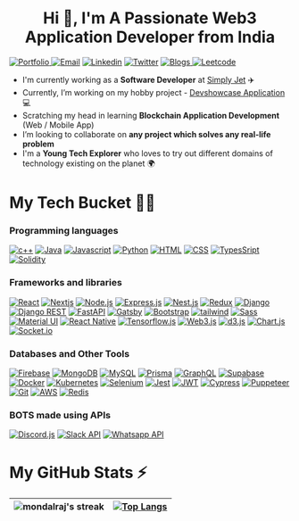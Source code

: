 <h1 align="center">Hi 👋, I'm A Passionate Web3 Application Developer from India</h1>

<a align="center" href="https://mondalraj.github.io/rajib-mondal-portfolio/"> <img alt="Portfolio" src ="https://img.shields.io/website?style=for-the-badge&up_message=portfolio&url=https%3A%2F%2Fmukulrajpoot.com"> </a>
<a href="mailto:mondalrajib2002@gmail.com"><img alt="Email" src="https://img.shields.io/badge/Gmail-D14836?style=for-the-badge&logo=gmail&logoColor=white"></a>
   <a href="https://www.linkedin.com/in/dev-rajib-mondal/"><img alt="Linkedin" src="https://img.shields.io/badge/linkedin-%230077B5.svg?style=for-the-badge&logo=linkedin&logoColor=white"></a>
   <a href="https://twitter.com/raj_mondal2002"><img alt="Twitter" src ="https://img.shields.io/badge/twitter-%231DA1F2.svg?style=for-the-badge&logo=Twitter&logoColor=white"></a>
   <a href="https://rajibmondal.hashnode.dev/"> <img alt="Blogs" src ="https://img.shields.io/badge/Hashnode-2962FF?style=for-the-badge&logo=hashnode&logoColor=white"> </a>
   <a href="https://leetcode.com/mondal021002rajib"> <img alt="Leetcode" src ="https://img.shields.io/badge/-LeetCode-FFA116?style=for-the-badge&logo=LeetCode&logoColor=black"> </a>

- I'm currently working as a **Software Developer** at [Simply Jet](https://www.simply-jet.ch/en/) ✈️
- Currently, I’m working on my hobby project - [Devshowcase Application](https://devshowcase-22.vercel.app/) 💻
- Scratching my head in learning **Blockchain Application Development** (Web / Mobile App)
- I’m looking to collaborate on **any project which solves any real-life problem**
- I'm a **Young Tech Explorer** who loves to try out different domains of technology existing on the planet 🌍

<h1>My Tech Bucket 👨‍💻</h1>

### Programming languages
<p> 
  <a href="#"><img alt="c++" src="https://img.shields.io/badge/C%2B%2B-00599C?style=for-the-badge&logo=c%2B%2B&logoColor=white"></a>
  <a href="#"><img alt="Java" src="https://img.shields.io/badge/Java-ED8B00?style=for-the-badge&logo=java&logoColor=white"></a>
  <a href="#"><img alt="Javascript" src="https://img.shields.io/badge/JavaScript-323330?style=for-the-badge&logo=javascript&logoColor=F7DF1E"></a>
  <a href="#"><img alt="Python" src="https://img.shields.io/badge/Python-FFD43B?style=for-the-badge&logo=python&logoColor=blue"></a>
  <a href="#"><img alt="HTML" src="https://img.shields.io/badge/HTML5-E34F26?style=for-the-badge&logo=html5&logoColor=white"></a>
  <a href="#"><img alt="CSS" src="https://img.shields.io/badge/CSS3-1572B6?style=for-the-badge&logo=css3&logoColor=white"></a>
  <a href="#"><img alt="TypesSript" src="https://img.shields.io/badge/TypeScript-007ACC?style=for-the-badge&logo=typescript&logoColor=white"></a>
  <a href="#"><img alt="Solidity" src="https://img.shields.io/badge/Solidity-e6e6e6?style=for-the-badge&logo=solidity&logoColor=black"></a>
   
</p>

### Frameworks and libraries
<p>  
  <a href="#"><img alt="React" src="https://img.shields.io/badge/React-20232a.svg?style=for-the-badge&logo=react&logoColor=%2361DAFB"></a>
  <a href="#"><img alt="Nextjs" src="https://img.shields.io/badge/Next-black?style=for-the-badge&logo=next.js&logoColor=white"></a>
  <a href="#"><img alt="Node.js" src="https://img.shields.io/badge/Node.js-339933?style=for-the-badge&logo=nodedotjs&logoColor=white"></a>
  <a href="#"><img alt="Express.js" src="https://img.shields.io/badge/Express.js-000000?style=for-the-badge&logo=express&logoColor=white"></a>
    <a href="#"><img alt="Nest.js" src="https://img.shields.io/badge/nestjs-E0234E?style=for-the-badge&logo=nestjs&logoColor=white"></a>
  <a href="#"><img alt="Redux" src="https://img.shields.io/badge/Redux-593D88?style=for-the-badge&logo=redux&logoColor=white"></a>
  <a href="#"><img alt="Django" src="https://img.shields.io/badge/Django-092E20?style=for-the-badge&logo=django&logoColor=green"></a>
  <a href="#"><img alt="Django REST" src="https://img.shields.io/badge/django%20rest-ff1709?style=for-the-badge&logo=django&logoColor=white"></a>
   <a href="#"><img alt="FastAPI" src="https://img.shields.io/badge/fastapi-109989?style=for-the-badge&logo=FASTAPI&logoColor=white"></a>
  <a href="#"><img alt="Gatsby" src="https://img.shields.io/badge/Gatsby-663399?style=for-the-badge&logo=gatsby&logoColor=white"></a>
  <a href="#"><img alt="Bootstrap" src="https://img.shields.io/badge/Bootstrap-563D7C?style=for-the-badge&logo=bootstrap&logoColor=white"></a>
  <a href="#"><img alt="tailwind" src="https://img.shields.io/badge/tailwindcss-%2338B2AC.svg?style=for-the-badge&logo=tailwind-css&logoColor=white"></a>
  <a href="#"><img alt="Sass" src="https://img.shields.io/badge/Sass-CC6699?style=for-the-badge&logo=sass&logoColor=white"></a>
  <a href="#"><img alt="Material UI" src="https://img.shields.io/badge/Material%20UI-007FFF?style=for-the-badge&logo=mui&logoColor=white"></a>
  <a href="#"><img alt="React Native" src="https://img.shields.io/badge/React_Native-20232A?style=for-the-badge&logo=react&logoColor=61DAFB"></a>
  <a href="#"><img alt="Tensorflow.js" src="https://img.shields.io/badge/TensorFlow-FF6F00?style=for-the-badge&logo=TensorFlow&logoColor=white"></a>
  <a href="#"><img alt="Web3.js" src="https://img.shields.io/badge/web3.js-F16822?style=for-the-badge&logo=web3.js&logoColor=white"></a>
  <a href="#"><img alt="d3.js" src="https://img.shields.io/badge/d3.js-F9A03C?style=for-the-badge&logo=d3.js&logoColor=white"></a>
  <a href="#"><img alt="Chart.js" src="https://img.shields.io/badge/Chart.js-FF6384?style=for-the-badge&logo=chartdotjs&logoColor=white"></a>
  <a href="#"><img alt="Socket.io" src="https://img.shields.io/badge/Socket.io-010101?&style=for-the-badge&logo=Socket.io&logoColor=white"></a>
</p>

### Databases and Other Tools
<p>
  <a href="#"><img alt="Firebase" src="https://img.shields.io/badge/firebase-ffca28?style=for-the-badge&logo=firebase&logoColor=black"></a>
    <a href="#"><img alt="MongoDB" src ="https://img.shields.io/badge/MongoDB-4ea94b.svg?logo=mongodb&logoColor=white&style=for-the-badge"></a>
    <a href="#"><img alt="MySQL" src="https://img.shields.io/badge/MySQL-005C84?style=for-the-badge&logo=mysql&logoColor=white"></a>
   <a href="#"><img alt="Prisma" src="https://img.shields.io/badge/Prisma-3982CE?style=for-the-badge&logo=Prisma&logoColor=white"></a>
  <a href="#"><img alt="GraphQL" src ="https://img.shields.io/badge/GraphQl-E10098?style=for-the-badge&logo=graphql&logoColor=white"></a>
   <a href="#"><img alt="Supabase" src="https://img.shields.io/badge/Supabase-181818?style=for-the-badge&logo=supabase&logoColor=white"></a>
  <a href="#"><img alt="Docker" src ="https://img.shields.io/badge/Docker-2CA5E0?style=for-the-badge&logo=docker&logoColor=white"></a>
  <a href="#"><img alt="Kubernetes" src ="https://img.shields.io/badge/kubernetes-326ce5.svg?&style=for-the-badge&logo=kubernetes&logoColor=white"></a>
  <a href="#"><img alt="Selenium" src ="https://img.shields.io/badge/Selenium-43B02A?style=for-the-badge&logo=Selenium&logoColor=white"></a>
  <a href="#"><img alt="Jest" src ="https://img.shields.io/badge/Jest-C21325?style=for-the-badge&logo=jest&logoColor=white"></a>
    <a href="#"><img alt="JWT" src ="https://img.shields.io/badge/JWT-000000?style=for-the-badge&logo=JSON%20web%20tokens&logoColor=white"></a>
  <a href="#"><img alt="Cypress" src ="https://img.shields.io/badge/Cypress-17202C?style=for-the-badge&logo=cypress&logoColor=white"></a>
  <a href="#"><img alt="Puppeteer" src ="https://img.shields.io/badge/Puppeteer-40B5A4?style=for-the-badge&logo=Puppeteer&logoColor=white"></a>
  <a href="#"><img alt="Git" src ="https://img.shields.io/badge/GIT-E44C30?style=for-the-badge&logo=git&logoColor=white"></a>
  <a href="#"><img alt="AWS" src="https://img.shields.io/badge/Amazon_AWS-FF9900?style=for-the-badge&logo=amazonaws&logoColor=white"></a>
    <a href="#"><img alt="Redis" src="https://img.shields.io/badge/redis-%23DD0031.svg?&style=for-the-badge&logo=redis&logoColor=white"></a>
</p>

### BOTS made using APIs
<p>
<a href="#"><img alt="Discord.js" src="https://img.shields.io/badge/Discord-5865F2?style=for-the-badge&logo=discord&logoColor=white"></a>
  <a href="#"><img alt="Slack API" src="https://img.shields.io/badge/Slack-4A154B?style=for-the-badge&logo=slack&logoColor=white"></a>
  <a href="#"><img alt="Whatsapp API" src="https://img.shields.io/badge/WhatsApp-25D366?style=for-the-badge&logo=whatsapp&logoColor=white"></a>
</p>

<h1>My GitHub Stats ⚡️</h1>

|<img align=center alt="mondalraj's streak" src="https://github-readme-stats.vercel.app/api?username=mondalraj&show_icons=true&count_private=true&include_all_commits=true"/>|[![Top Langs](https://github-readme-stats.vercel.app/api/top-langs/?username=mondalraj&layout=compact)](https://github.com/mondalraj/github-readme-stats)
|---|---|
